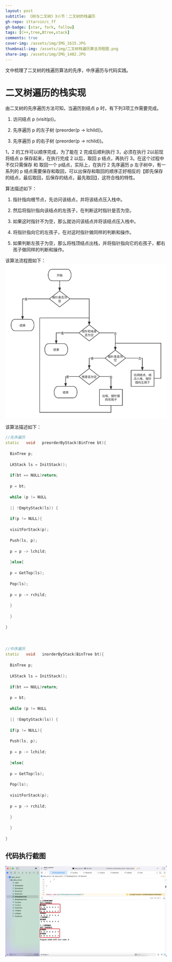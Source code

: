 ```yaml
---
layout: post
subtitle: 《树与二叉树》3小节：二叉树的栈遍历
gh-repo: ittarvin/c_ff
gh-badge: [star, fork, follow]
tags: [C++,tree,Btree,stack]
comments: true
cover-img: /assets/img/IMG_1615.JPG
thumbnail-img: /assets/img/二叉树栈遍历算法流程图.png
share-img: /assets/img/IMG_1482.JPG
---
```

文中梳理了二叉树的栈遍历算法的先序，中序遍历与代码实践。

# 二叉树遍历的栈实现
由二叉树的先序遍历方法可知，当遍历到结点 p 时，有下列3项工作需要完成。

1. 访问结点 p (visit(p))。

2. 先序遍历 p 的左子树 (preorder(p -> lchild))。

3. 先序遍历 p 的右子树 (preorder(p -> rchild))。

1，2 的工作可以顺序完成，为了能在 2 完成后顺利执行 3，必须在执行 2以前现将结点 p 保存起来，在执行完成 2 以后，取回 p 结点，再执行 3。在这个过程中不仅只需保存 和 取回一个 p结点，实际上，在执行 2 先序遍历 p 左子树中，有一系列的 p 结点需要保存和取回，可以出保存和取回的顺序正好相反的【即先保存的结点，最后取回，后保存的结点，最先取回】，这符合栈的特性。

算法描述如下：

1. 指针指向根节点，先访问该结点，并将该结点压入栈中。

2. 然后将指针指向该结点的左孩子，在判断这时指针是否为空。

3. 如果这时指针不为空，那么就访问该结点并将该结点压入栈中。

4. 将指针指向它的左孩子，在对这时指针做同样的判断和操作。

5. 如果判断左孩子为空，那么将栈顶结点出栈，并将指针指向它的右孩子，都右孩子做同样的判断和操作。

该算法流程图如下：
![二叉树栈遍历算法流程图.png](/assets/img/二叉树栈遍历算法流程图.png)

该算法描述如下：

```cpp
//先序遍历
static   void   preorderByStack(BinTree bt){

  BinTree p;

  LKStack ls = InitStack();

  if(bt == NULL)return;

  p = bt;

  while (p != NULL

  || !EmptyStack(ls)) {

  if(p != NULL){

  visitForStack(p);

  Push(ls, p);

  p = p -> lchild;

  }else{

  p = GetTop(ls);

  Pop(ls);

  p = p -> rchild;

  }

  }

}

  

//中序遍历
static   void   inorderByStack(BinTree bt){

  BinTree p;

  LKStack ls = InitStack();

  if(bt == NULL)return;

  p = bt;

  while (p != NULL

  || !EmptyStack(ls)) {

  if(p != NULL){

  Push(ls, p);

  p = p -> lchild;

  }else{

  p = GetTop(ls);

  Pop(ls);

  visitForStack(p);

  p = p -> rchild;

  }

  }

}
```
## 代码执行截图

![8FBB642F-B3DA-45A4-86F2-A0C98BBD6E23.png](/assets/img/8FBB642F-B3DA-45A4-86F2-A0C98BBD6E23.png)
